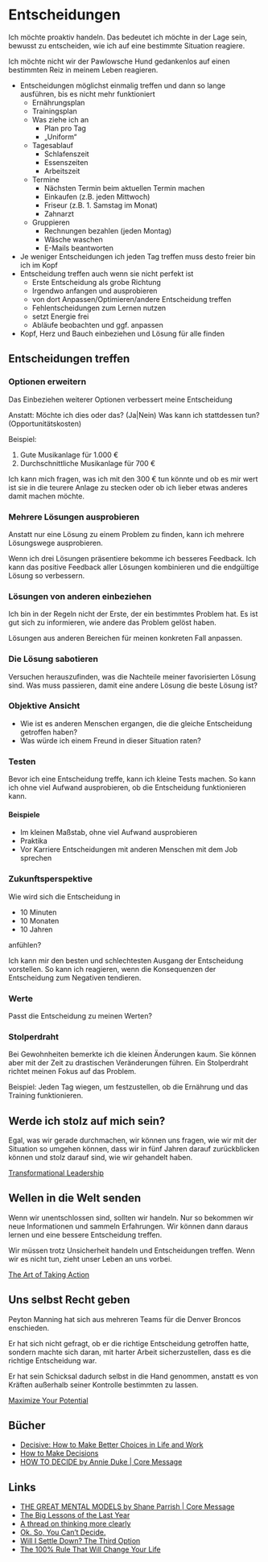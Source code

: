 # Entscheidungen

Ich möchte proaktiv handeln. Das bedeutet ich möchte in der Lage sein, bewusst zu entscheiden, wie ich auf eine bestimmte Situation reagiere.

Ich möchte nicht wir der Pawlowsche Hund gedankenlos auf einen bestimmten Reiz in meinem Leben reagieren.

- Entscheidungen möglichst einmalig treffen und dann so lange ausführen, bis es nicht mehr funktioniert
    * Ernährungsplan
    * Trainingsplan
    * Was ziehe ich an
        + Plan pro Tag
        + „Uniform“
    * Tagesablauf
        + Schlafenszeit
        + Essenszeiten
        + Arbeitszeit
    * Termine
        + Nächsten Termin beim aktuellen Termin machen
        + Einkaufen (z.B. jeden Mittwoch)
        + Friseur (z.B. 1. Samstag im Monat)
        + Zahnarzt
    * Gruppieren 
        + Rechnungen bezahlen (jeden Montag)
        + Wäsche waschen
        + E-Mails beantworten
- Je weniger Entscheidungen ich jeden Tag treffen muss desto freier bin ich im Kopf
- Entscheidung treffen auch wenn sie nicht perfekt ist 
    * Erste Entscheidung als grobe Richtung
    * Irgendwo anfangen und ausprobieren
    * von dort Anpassen/Optimieren/andere Entscheidung treffen
    * Fehlentscheidungen zum Lernen nutzen
    * setzt Energie frei
    * Abläufe beobachten und ggf. anpassen
- Kopf, Herz und Bauch einbeziehen und Lösung für alle finden

## Entscheidungen treffen

### Optionen erweitern

Das Einbeziehen weiterer Optionen verbessert meine Entscheidung

Anstatt: Möchte ich dies oder das? (Ja|Nein)
Was kann ich stattdessen tun? (Opportunitätskosten)

Beispiel:
1. Gute Musikanlage für 1.000 €
2. Durchschnittliche Musikanlage für 700 €

Ich kann mich fragen, was ich mit den 300 € tun könnte und ob es mir wert ist sie in die teurere Anlage zu stecken oder ob ich lieber etwas anderes damit machen möchte.

### Mehrere Lösungen ausprobieren

Anstatt nur eine Lösung zu einem Problem zu finden, kann ich mehrere Lösungswege ausprobieren.

Wenn ich drei Lösungen präsentiere bekomme ich besseres Feedback.
Ich kann das positive Feedback aller Lösungen kombinieren und die endgültige Lösung so verbessern.

### Lösungen von anderen einbeziehen

Ich bin in der Regeln nicht der Erste, der ein bestimmtes Problem hat.
Es ist gut sich zu informieren, wie andere das Problem gelöst haben.

Lösungen aus anderen Bereichen für meinen konkreten Fall anpassen.

### Die Lösung sabotieren

Versuchen herauszufinden, was die Nachteile meiner favorisierten Lösung sind.
Was muss passieren, damit eine andere Lösung die beste Lösung ist?

### Objektive Ansicht

- Wie ist es anderen Menschen ergangen, die die gleiche Entscheidung getroffen haben?
- Was würde ich einem Freund in dieser Situation raten?

### Testen

Bevor ich eine Entscheidung treffe, kann ich kleine Tests machen. So kann ich ohne viel Aufwand ausprobieren, ob die Entscheidung funktionieren kann.

#### Beispiele

- Im kleinen Maßstab, ohne viel Aufwand ausprobieren
- Praktika
- Vor Karriere Entscheidungen mit anderen Menschen mit dem Job sprechen

### Zukunftsperspektive

Wie wird sich die Entscheidung in 

- 10 Minuten
- 10 Monaten
- 10 Jahren 

anfühlen?

Ich kann mir den besten und schlechtesten Ausgang der Entscheidung vorstellen. So kann ich reagieren, wenn die Konsequenzen der Entscheidung zum Negativen tendieren.

### Werte

Passt die Entscheidung zu meinen Werten?

### Stolperdraht

Bei Gewohnheiten bemerkte ich die kleinen Änderungen kaum. Sie können aber mit der Zeit zu drastischen Veränderungen führen.
Ein Stolperdraht richtet meinen Fokus auf das Problem.

Beispiel:
Jeden Tag wiegen, um festzustellen, ob die Ernährung und das Training funktionieren.

## Werde ich stolz auf mich sein?

Egal, was wir gerade durchmachen, wir können uns fragen, wie wir mit der Situation so umgehen können, dass wir in fünf Jahren darauf zurückblicken können und stolz darauf sind, wie wir gehandelt haben.

[Transformational Leadership](https://www.goodreads.com/book/show/35967256-transformational-leadership)

## Wellen in die Welt senden

Wenn wir unentschlossen sind, sollten wir handeln. Nur so bekommen wir neue Informationen und sammeln Erfahrungen. Wir können dann daraus lernen und eine bessere Entscheidung treffen.

Wir müssen trotz Unsicherheit handeln und Entscheidungen treffen. Wenn wir es nicht tun, zieht unser Leben an uns vorbei.

[The Art of Taking Action](https://www.goodreads.com/book/show/24504151-the-art-of-taking-action)

## Uns selbst Recht geben

Peyton Manning hat sich aus mehreren Teams für die Denver Broncos enschieden.

Er hat sich nicht gefragt, ob er die richtige Entscheidung getroffen hatte, sondern machte sich daran, mit harter Arbeit sicherzustellen, dass es die richtige Entscheidung war.

Er hat sein Schicksal dadurch selbst in die Hand genommen, anstatt es von Kräften außerhalb seiner Kontrolle bestimmten zu lassen.

[Maximize Your Potential](https://www.goodreads.com/book/show/17944645-maximize-your-potential)

## Bücher

- [Decisive: How to Make Better Choices in Life and Work](https://www.goodreads.com/book/show/15798078-decisive)
- [How to Make Decisions](https://effectiviology.com/how-to-make-decisions/)
- [HOW TO DECIDE by Annie Duke | Core Message](https://www.youtube.com/watch?v=wUB8l1Fz0mA)

## Links

- [THE GREAT MENTAL MODELS by Shane Parrish | Core Message](https://www.youtube.com/watch?v=LOMkBihsWZw)
- [The Big Lessons of the Last Year](https://www.collaborativefund.com/blog/the-big-lessons-of-the-last-year)
- [A thread on thinking more clearly](https://twitter.com/Julian/status/1378439257879162880)
- [Ok. So, You Can’t Decide.](https://randsinrepose.com/archives/ok-so-you-cant-decide/)
- [Will I Settle Down? The Third Option](https://tynan.com/thirdoption/)
- [The 100% Rule That Will Change Your Life](https://www.youtube.com/watch?v=-rfLejtqwjc)


